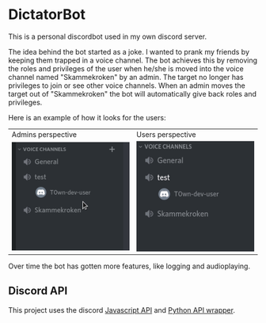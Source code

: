 # DictatorBot

This is a personal discordbot used in my own discord server.

The idea behind the bot started as a joke. I wanted to prank my friends by keeping them trapped in a voice channel.
The bot achieves this by removing the roles and privileges of the user when he/she is moved into the voice channel named "Skammekroken" by an admin.
The target no longer has privileges to join or see other voice channels.
When an admin moves the target out of "Skammekroken" the bot will automatically give back roles and privileges.

Here is an example of how it looks for the users:

<table>
  <tr>
    <td>Admins perspective</td>
    <td>Users perspective</td>
  </tr>
  <tr>
    <td> <img src="./images/dictatorbot_example_admin.gif"> </td>
    <td> <img src="./images/dictatorbot_example_user.gif"> </td>
  </tr>
</table>

Over time the bot has gotten more features, like logging and audioplaying.

## Discord API
This project uses the discord [Javascript API](https://discord.js.org/#/) and [Python API wrapper](https://pypi.org/project/discord.py/).
